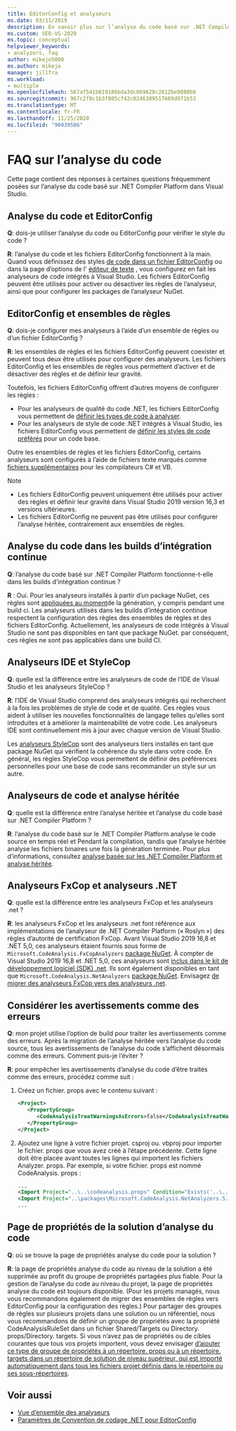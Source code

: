 ```yaml
---
title: EditorConfig et analyseurs
ms.date: 03/11/2019
description: En savoir plus sur l’analyse du code basé sur .NET Compiler Platform dans Visual Studio. Consultez les réponses aux questions sur les fichiers EditorConfig, les ensembles de règles et d’autres rubriques.
ms.custom: SEO-VS-2020
ms.topic: conceptual
helpviewer_keywords:
- analyzers, faq
author: mikejo5000
ms.author: mikejo
manager: jillfra
ms.workload:
- multiple
ms.openlocfilehash: 567af541b819186bda3dc869628c2812be9888b8
ms.sourcegitcommit: 967c2f8c1b3f805cf42c0246389517689d971b53
ms.translationtype: MT
ms.contentlocale: fr-FR
ms.lasthandoff: 11/25/2020
ms.locfileid: "96039586"
---
```

# <a name="code-analysis-faq"></a>FAQ sur l’analyse du code

Cette page contient des réponses à certaines questions fréquemment posées sur l’analyse du code basé sur .NET Compiler Platform dans Visual Studio.

## <a name="code-analysis-versus-editorconfig"></a>Analyse du code et EditorConfig

**Q**: dois-je utiliser l’analyse du code ou EditorConfig pour vérifier le style du code ?

**R**: l’analyse du code et les fichiers EditorConfig fonctionnent à la main. Quand vous définissez des styles [de code dans un fichier EditorConfig](/dotnet/fundamentals/code-analysis/code-style-rule-options) ou dans la page d’options de l' [éditeur de texte](../ide/code-styles-and-code-cleanup.md) , vous configurez en fait les analyseurs de code intégrés à Visual Studio. Les fichiers EditorConfig peuvent être utilisés pour activer ou désactiver les règles de l’analyseur, ainsi que pour configurer les packages de l’analyseur NuGet.

## <a name="editorconfig-versus-rule-sets"></a>EditorConfig et ensembles de règles

**Q**: dois-je configurer mes analyseurs à l’aide d’un ensemble de règles ou d’un fichier EditorConfig ?

**R**: les ensembles de règles et les fichiers EditorConfig peuvent coexister et peuvent tous deux être utilisés pour configurer des analyseurs. Les fichiers EditorConfig et les ensembles de règles vous permettent d’activer et de désactiver des règles et de définir leur gravité.

Toutefois, les fichiers EditorConfig offrent d’autres moyens de configurer les règles :

- Pour les analyseurs de qualité du code .NET, les fichiers EditorConfig vous permettent de [définir les types de code à analyser](/dotnet/fundamentals/code-analysis/code-quality-rule-options).
- Pour les analyseurs de style de code .NET intégrés à Visual Studio, les fichiers EditorConfig vous permettent de [définir les styles de code préférés](/dotnet/fundamentals/code-analysis/code-style-rule-options) pour un code base.

Outre les ensembles de règles et les fichiers EditorConfig, certains analyseurs sont configurés à l’aide de fichiers texte marqués comme [fichiers supplémentaires](../ide/build-actions.md#build-action-values) pour les compilateurs C# et VB.

> [!NOTE]
> - Les fichiers EditorConfig peuvent uniquement être utilisés pour activer des règles et définir leur gravité dans Visual Studio 2019 version 16,3 et versions ultérieures.
> - Les fichiers EditorConfig ne peuvent pas être utilisés pour configurer l’analyse héritée, contrairement aux ensembles de règles.

## <a name="code-analysis-in-ci-builds"></a>Analyse du code dans les builds d’intégration continue

**Q**: l’analyse du code basé sur .NET Compiler Platform fonctionne-t-elle dans les builds d’intégration continue ?

**R** : Oui. Pour les analyseurs installés à partir d’un package NuGet, ces règles sont [appliquées au moment](roslyn-analyzers-overview.md#build-errors)de la génération, y compris pendant une build ci. Les analyseurs utilisés dans les builds d’intégration continue respectent la configuration des règles des ensembles de règles et des fichiers EditorConfig. Actuellement, les analyseurs de code intégrés à Visual Studio ne sont pas disponibles en tant que package NuGet. par conséquent, ces règles ne sont pas applicables dans une build CI.

## <a name="ide-analyzers-versus-stylecop"></a>Analyseurs IDE et StyleCop

**Q**: quelle est la différence entre les analyseurs de code de l’IDE de Visual Studio et les analyseurs StyleCop ?

**R**: l’IDE de Visual Studio comprend des analyseurs intégrés qui recherchent à la fois les problèmes de style de code et de qualité. Ces règles vous aident à utiliser les nouvelles fonctionnalités de langage telles qu’elles sont introduites et à améliorer la maintenabilité de votre code. Les analyseurs IDE sont continuellement mis à jour avec chaque version de Visual Studio.

Les [analyseurs StyleCop](https://github.com/DotNetAnalyzers/StyleCopAnalyzers) sont des analyseurs tiers installés en tant que package NuGet qui vérifient la cohérence du style dans votre code. En général, les règles StyleCop vous permettent de définir des préférences personnelles pour une base de code sans recommander un style sur un autre.

## <a name="code-analyzers-versus-legacy-analysis"></a>Analyseurs de code et analyse héritée

**Q**: quelle est la différence entre l’analyse héritée et l’analyse du code basé sur .NET Compiler Platform ?

**R**: l’analyse du code basé sur le .NET Compiler Platform analyse le code source en temps réel et Pendant la compilation, tandis que l’analyse héritée analyse les fichiers binaires une fois la génération terminée. Pour plus d’informations, consultez [analyse basée sur les .NET Compiler Platform et analyse héritée](../code-quality/net-analyzers-faq.md#whats-the-difference-between-legacy-fxcop-and-net-analyzers).

## <a name="fxcop-analyzers-versus-net-analyzers"></a>Analyseurs FxCop et analyseurs .NET

**Q**: quelle est la différence entre les analyseurs FxCop et les analyseurs .net ?

**R**: les analyseurs FxCop et les analyseurs .net font référence aux implémentations de l’analyseur de .NET Compiler Platform (« Roslyn ») des règles d’autorité de certification FxCop. Avant Visual Studio 2019 16,8 et .NET 5,0, ces analyseurs étaient fournis sous forme de `Microsoft.CodeAnalysis.FxCopAnalyzers` [package NuGet](https://www.nuget.org/packages/Microsoft.CodeAnalysis.FxCopAnalyzers). À compter de Visual Studio 2019 16,8 et .NET 5,0, ces analyseurs sont [inclus dans le kit de développement logiciel (SDK) .net](/dotnet/fundamentals/code-analysis/overview). Ils sont également disponibles en tant que `Microsoft.CodeAnalysis.NetAnalyzers` [package NuGet](https://www.nuget.org/packages/Microsoft.CodeAnalysis.NetAnalyzers). Envisagez [de migrer des analyseurs FxCop vers des analyseurs .net](migrate-from-fxcop-analyzers-to-net-analyzers.md).

## <a name="treat-warnings-as-errors"></a>Considérer les avertissements comme des erreurs

**Q**: mon projet utilise l’option de build pour traiter les avertissements comme des erreurs. Après la migration de l’analyse héritée vers l’analyse du code source, tous les avertissements de l’analyse du code s’affichent désormais comme des erreurs. Comment puis-je l’éviter ?

**R**: pour empêcher les avertissements d’analyse du code d’être traités comme des erreurs, procédez comme suit :

  1. Créez un fichier. props avec le contenu suivant :

     ```xml
     <Project>
        <PropertyGroup>
           <CodeAnalysisTreatWarningsAsErrors>false</CodeAnalysisTreatWarningsAsErrors>
        </PropertyGroup>
     </Project>
     ```

  2. Ajoutez une ligne à votre fichier projet. csproj ou. vbproj pour importer le fichier. props que vous avez créé à l’étape précédente. Cette ligne doit être placée avant toutes les lignes qui importent les fichiers Analyzer. props. Par exemple, si votre fichier. props est nommé CodeAnalysis. props :

     ```xml
     ...
     <Import Project="..\..\codeanalysis.props" Condition="Exists('..\..\codeanalysis.props')" />
     <Import Project="..\packages\Microsoft.CodeAnalysis.NetAnalyzers.5.0.0\build\Microsoft.CodeAnalysis.NetAnalyzers.props" Condition="Exists('..\packages\Microsoft.CodeAnalysis.NetAnalyzers.5.0.0\build\Microsoft.CodeAnalysis.NetAnalyzers.props')" />
     ...
     ```

## <a name="code-analysis-solution-property-page"></a>Page de propriétés de la solution d’analyse du code

**Q**: où se trouve la page de propriétés analyse du code pour la solution ?

**R**: la page de propriétés analyse du code au niveau de la solution a été supprimée au profit du groupe de propriétés partagées plus fiable. Pour la gestion de l’analyse du code au niveau du projet, la page de propriétés analyse du code est toujours disponible. (Pour les projets managés, nous vous recommandons également de migrer des ensembles de règles vers EditorConfig pour la configuration des règles.)  Pour partager des groupes de règles sur plusieurs projets dans une solution ou un référentiel, nous vous recommandons de définir un groupe de propriétés avec la propriété CodeAnalysisRuleSet dans un fichier Shared/Targets ou Directory. props/Directory. targets. Si vous n’avez pas de propriétés ou de cibles courantes que tous vos projets importent, vous devez envisager [d’ajouter ce type de groupe de propriétés à un répertoire. props ou à un répertoire. targets dans un répertoire de solution de niveau supérieur, qui est importé automatiquement dans tous les fichiers projet définis dans le répertoire ou ses sous-répertoires](../msbuild/customize-your-build.md).

## <a name="see-also"></a>Voir aussi

- [Vue d’ensemble des analyseurs](roslyn-analyzers-overview.md)
- [Paramètres de Convention de codage .NET pour EditorConfig](/dotnet/fundamentals/code-analysis/code-style-rule-options)